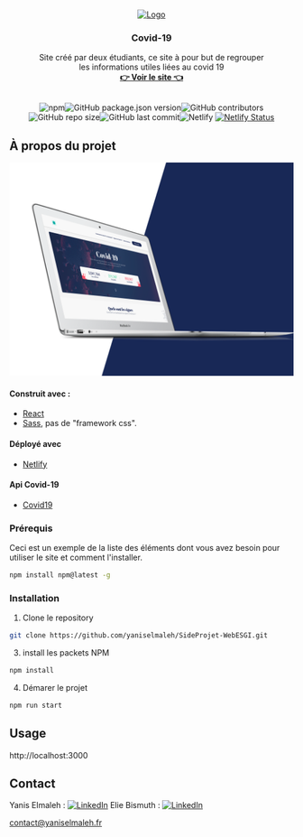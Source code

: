 <!-- ##### Deploiement 
![Netlify](https://img.shields.io/netlify/98e3e1e1-b718-4283-99ad-bd7f92b39cf5?label=NETLIFY%20BUILD&style=for-the-badge) ![npm](https://img.shields.io/npm/v/npm?style=for-the-badge)


##### Github 
![GitHub last commit](https://img.shields.io/github/last-commit/yaniselmaleh/SideProjet-WebESGI?style=for-the-badge) ![GitHub package.json version](https://img.shields.io/github/package-json/v/yaniselmaleh/SideProjet-WebESGI?style=for-the-badge) ![GitHub repo size](https://img.shields.io/github/repo-size/yaniselmaleh/SideProjet-WebESGI?style=for-the-badge)
 -->


<!-- PROJECT LOGO -->
<br />
<p align="center">
  <a href="https://github.com/othneildrew/Best-README-Template">
    <img src="https://media.giphy.com/media/eNAsjO55tPbgaor7ma/giphy.gif" alt="Logo" width="80" height="80">
  </a>
  <h3 align="center">Covid-19</h3>
  <p align="center">
    Site créé par deux étudiants, ce site à pour but de regrouper<br/>les informations utiles liées au covid 19
    <br/>
    <a href="https://production-elie-yanis.netlify.app/"><strong>👉 Voir le site 👈</strong></a>
    <br/>
    <br/>
<center>

![npm](https://img.shields.io/npm/v/npm?style=for-the-badge)![GitHub package.json version](https://img.shields.io/github/package-json/v/yaniselmaleh/SideProjet-WebESGI?style=for-the-badge)![GitHub contributors](https://img.shields.io/github/contributors/yaniselmaleh/SideProjet-WebESGI?color=green&label=Contributeur&style=for-the-badge)
![GitHub repo size](https://img.shields.io/github/repo-size/yaniselmaleh/SideProjet-WebESGI?style=for-the-badge)![GitHub last commit](https://img.shields.io/github/last-commit/yaniselmaleh/SideProjet-WebESGI?style=for-the-badge)![Netlify](https://img.shields.io/netlify/98e3e1e1-b718-4283-99ad-bd7f92b39cf5?label=NETLIFY%20BUILD&style=for-the-badge)
[![Netlify Status](https://api.netlify.com/api/v1/badges/98e3e1e1-b718-4283-99ad-bd7f92b39cf5/deploy-status)](https://app.netlify.com/sites/infoscovid19/deploys)
</center>
  </p>
</p>


<!-- ABOUT THE PROJECT -->
## À propos du projet

[![Screen Shot][product-screenshot]](https://example.com)

#### Construit avec :
* [React](https://fr.reactjs.org/)
* [Sass](https://sass-lang.com/), pas de "framework css".

#### Déployé avec
* [Netlify](https://www.netlify.com/)

#### Api Covid-19
* [Covid19](https://github.com/ExpDev07/coronavirus-tracker-api)


### Prérequis

Ceci est un exemple de la liste des éléments dont vous avez besoin pour utiliser le site et comment l'installer.
```sh
npm install npm@latest -g
```

### Installation

1. Clone le repository
```sh
git clone https://github.com/yaniselmaleh/SideProjet-WebESGI.git
```
3. install les packets NPM
```sh
npm install
```
4. Démarer le projet
```sh
npm run start
```

<!-- USAGE EXAMPLES -->
## Usage

http://localhost:3000

<!-- CONTACT -->
## Contact

Yanis Elmaleh : [![LinkedIn][linkedin-shield]][linkedin-url1]
Elie Bismuth : [![LinkedIn][linkedin-shield]][linkedin-url2]

contact@yaniselmaleh.fr


<!-- MARKDOWN LINKS & IMAGES -->
<!-- https://www.markdownguide.org/basic-syntax/#reference-style-links -->
[contributors-shield]: https://img.shields.io/github/contributors/othneildrew/Best-README-Template.svg?style=flat-square
[contributors-url]: https://github.com/othneildrew/Best-README-Template/graphs/contributors
[forks-shield]: https://img.shields.io/github/forks/othneildrew/Best-README-Template.svg?style=flat-square
[forks-url]: https://github.com/othneildrew/Best-README-Template/network/members
[stars-shield]: https://img.shields.io/github/stars/othneildrew/Best-README-Template.svg?style=flat-square
[stars-url]: https://github.com/othneildrew/Best-README-Template/stargazers
[issues-shield]: https://img.shields.io/github/issues/othneildrew/Best-README-Template.svg?style=flat-square
[issues-url]: https://github.com/othneildrew/Best-README-Template/issues
[license-shield]: https://img.shields.io/github/license/othneildrew/Best-README-Template.svg?style=flat-square
[license-url]: https://github.com/othneildrew/Best-README-Template/blob/master/LICENSE.txt
[linkedin-shield]: https://img.shields.io/badge/-LinkedIn-black.svg?style=flat-square&logo=linkedin&colorB=555
[linkedin-url1]: https://linkedin.com/in/yaniselmaleh
[linkedin-url2]: https://www.linkedin.com/in/elie-bismuth/
[product-screenshot]: src/images/Maquette.png
